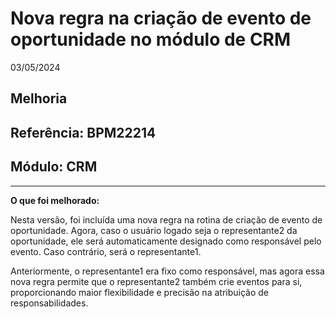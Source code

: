 # Nova regra na criação de evento de oportunidade no módulo de CRM
03/05/2024
## Melhoria
## Referência: BPM22214
## Módulo: CRM
***

**O que foi melhorado:**

Nesta versão, foi incluída uma nova regra na rotina de criação de evento de oportunidade. Agora, caso o usuário logado seja o representante2 da oportunidade, ele será automaticamente designado como responsável pelo evento. Caso contrário, será o representante1.

Anteriormente, o representante1 era fixo como responsável, mas agora essa nova regra permite que o representante2 também crie eventos para si, proporcionando maior flexibilidade e precisão na atribuição de responsabilidades.